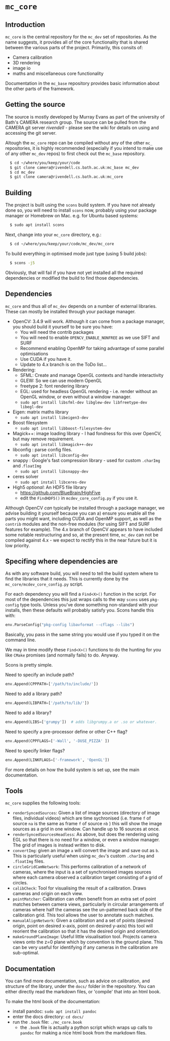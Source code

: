 # `mc_core`

## Introduction

`mc_core` is the central repository for the `mc_dev` set of repositories. As the name suggests, it provides all of the core functionality that is shared between the various parts of the project. Primarily, this consits of:

  - Camera calibration
  - 3D rendering
  - image io
  - maths and miscellaneous core functionality

Documentation in the `mc_base` repository provides basic information about the other parts of the framework.

## Getting the source

The source is mostly developed by Murray Evans as part of the university of Bath's CAMERA research group. The source can be pulled from the CAMERA git server *rivendell* - please see the wiki for details on using and accessing the git server.

Altough the `mc_core` repo can be compiled without any of the other `mc_` repositories, it is highly recommended (especially if you intend to make use of any other `mc_dev` repos) to first check out the `mc_base` repository.

```bash
  $ cd ~/where/you/keep/your/code
  $ git clone camera@rivendell.cs.bath.ac.uk:mc_base mc_dev
  $ cd mc_dev
  $ git clone camera@rivendell.cs.bath.ac.uk:mc_core
```

## Building

The project is built using the `scons` build system. If you have not already done so, you will need to install `scons` now, probably using your package manager or Homebrew on Mac. e.g. for Ubuntu based systems:

```bash
  $ sudo apt install scons
```

Next, change into your `mc_core` directory, e.g.:

```bash
  $ cd ~/where/you/keep/your/code/mc_dev/mc_core
```

To build everything in optimised mode just type (using 5 build jobs):

```bash
  $ scons -j5
```

Obviously, that will fail if you have not yet installed all the required dependencies or modified the build to find those dependencies.

## Dependencies

`mc_core` and thus all of `mc_dev` depends on a number of external libraries. These can mostly be installed through your package manager.

  - OpenCV: 3.4.9 will work. Although it can come from a package manager, you should build it yourself to be sure you have:
    - You will need the contrib packages
    - You will need to enable `OPENCV_ENABLE_NONFREE` as we use SIFT and SURF
    - Recommend enabling OpenMP for taking advantage of some parallel optimisations
    - Use CUDA if you have it.
    - Update to 4.x branch is on the ToDo list...
  - Rendering: 
    - SFML: Create and manage OpenGL contexts and handle interactivity
    - GLEW: So we can use modern OpenGL
    - freetype 2: font rendering library
    - EGL: used for headless OpenGL rendering - i.e. render without an OpenGL window, or even without a window manager.
    - `sudo apt install libsfml-dev libglew-dev libfreetype-dev libegl-dev`
  - Eigen: matrix maths library
    - `sudo apt install libeigen3-dev`
  - Boost filesystem
    - `sudo apt install libboost-filesystem-dev`
  - Magick++: image loading library - I had fondness for this over OpenCV, but may remove requirement.
    - `sudo apt install libmagick++-dev`
  - libconfig : parse config files.
    - `sudo apt install libconfig-dev`
  - snappy : Google's fast compression library - used for custom `.charImg` and .`floatImg` 
    - `sudo apt install libsnappy-dev`
  - ceres solver
    - `sudo apt install libceres-dev`
  - High5 *optional*: An HDF5 file library
    - https://github.com/BlueBrain/HighFive
    - edit the `FindHDF5()` in `mcdev_core_config.py` if you use it.

Although OpenCV *can* typically be installed through a package manager, we advise building it yourself because you can a) ensure you enable all the parts you might want, including CUDA and OpenMP support, as well as the `contrib` modules and the non-free modules (for using SIFT and SURF features for example). The 4.x branch of OpenCV appears to have included some notable restructuring and so, at the present time, `mc_dev` can not be compiled against 4.x - we expect to rectify this in the near future but it is low priority.

## Specifing where dependencies are

As with any software build, you will need to tell the build system where to find the libraries that it needs. This is currently done by the `mc_core/mcdev_core_config.py` script.

For each dependency you will find a `Find<X>()` function in the script. For most of the dependencies this just wraps calls to the way `scons` uses `pkg-config` type tools. Unless you've done something non-standard with your installs, then these defaults will probably satisfy you. Scons handle this with:

```python
env.ParseConfig("pkg-config libavformat --cflags --libs")
```

Basically, you pass in the same string you would use if you typed it on the command line.

We may in time modify these `Find<X>()` functions to do the hunting for you like `CMake` promises (and normally fails) to do. Anyway.

Scons is pretty simple.

Need to specify an include path?

```python
env.Append(CPPPATH=['/path/to/include/'])
```

Need to add a library path?

```python
env.Append(LIBPATH=['/path/to/lib/'])
```

Need to add a library?

```python
env.Append(LIBS=['grumpy'])  # adds libgrumpy.a or .so or whatever.
```

Need to specify a pre-processor define or other C++ flag?

```python
env.Append(CPPFLAGS=['-Wall', '-DUSE_PIZZA' ])
```

Need to specify linker flags?

```python
env.Append(LINKFLAGS=['-framework', 'OpenGL'])
```

For more details on how the build system is set up, see the main documentation.



## Tools

`mc_core` supplies the following tools:

  - `renderSyncedSources`: Given a list of image sources (directory of image files, individual videos) which are time sychronised (i.e. frame `f` of source `na` is the same as frame `f` of source `nb` ) this will show the image sources as a grid in one window. Can handle up to 16 sources at once.
  - `renderSyncedSourcesHeadless`: As above, but does the rendering using EGL so that there is no need for a window, or even a window manager. The grid of images is instead written to disk.
  - `convertImg`: given an image `a` will convert the image and save out as `b`. This is particularly useful when using `mc_dev`'s custom `.charImg` and `.floatImg` files.
  - `circleGridCamNetwork`: This performs calibration of a network of cameras, where the input is a set of synchronised images sources where each camera observed a calibration target consisting of a grid of circles.
  - `calibCheck`: Tool for visualising the result of a calibration. Draws cameras and origin on each view.
  - `pointMatcher`: Calibration can often benefit from an extra set of point matches between camera views, particularly in circular arrangements of cameras where half the cameras see the un-patterned back side of the calibration grid. This tool allows the user to annotate such matches.
  - `manualAlignNetwork`: Given a calibration and a set of points (desired origin, point on desired x-axis, point on desired y-axis) this tool will reorient the calibration so that it has the desired origin and orientation.
  - `makeGroundPlaneImage`: Useful little visualisation tool. Projects camera views onto the z=0 plane which by convention is the ground plane. This can be very useful for identifying if any cameras in the calibration are sub-optimal.

## Documentation

You can find more documentation, such as advice on calibration, and structure of the library, under the `docs/` folder in the repository. You can either directly read the markdown files, or 'compile' that into an html book.

To make the html book of the documentation:

  - install pandoc: `sudo apt install pandoc`
  - enter the docs directory: `cd docs/`
  - run the `.book` file: `./mc_core.book`
    - the `.book` file is actually a python script which wraps up calls to `pandoc` for making a nice html book from the markdown files.
